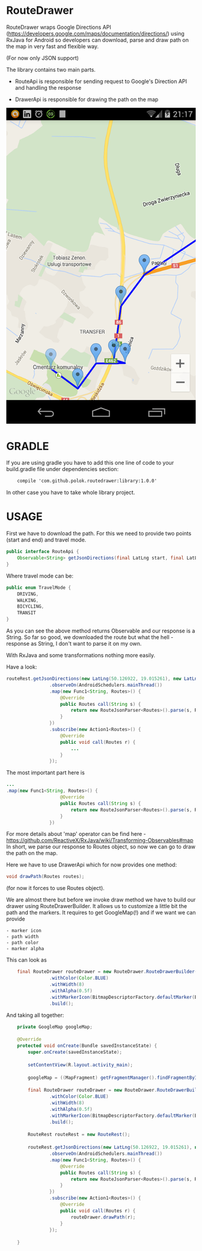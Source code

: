 RouteDrawer
===========

RouteDrawer wraps Google Directions API (https://developers.google.com/maps/documentation/directions/) using RxJava for Android so developers can download, parse and draw path on the map in very fast and flexible way.

(For now only JSON support)

The library contains two main parts.

 - RouteApi
    is responsible for sending request to Google's Direction API and handling the response

 - DrawerApi
    is responsible for drawing the path on the map

![image](art/demo.png)

GRADLE
===========
If you are using gradle you have to add this one line of code to your build.gradle file under dependencies section:

```xml
    compile 'com.github.polok.routedrawer:library:1.0.0'
```

In other case you have to take whole library project.

USAGE
===========
First we have to download the path. For this we need to provide two points (start and end) and travel mode.


```java
public interface RouteApi {
    Observable<String> getJsonDirections(final LatLng start, final LatLng end, final TravelMode mode);
}
```

Where travel mode can be:

```java
public enum TravelMode {
    DRIVING,
    WALKING,
    BICYCLING,
    TRANSIT
}
```

As you can see the above method returns Observable and our response is a String.
So far so good, we downloaded the route but what the hell - response as String, I don't want to parse it on my own.

With RxJava and some transformations nothing more easily.

Have a look:

```java
routeRest.getJsonDirections(new LatLng(50.126922, 19.015261), new LatLng(50.200206, 19.175603), TravelMode.DRIVING)
                .observeOn(AndroidSchedulers.mainThread())
                .map(new Func1<String, Routes>() {
                    @Override
                    public Routes call(String s) {
                        return new RouteJsonParser<Routes>().parse(s, Routes.class);
                    }
                })
                .subscribe(new Action1<Routes>() {
                    @Override
                    public void call(Routes r) {
                        ...
                    }
                });
```

The most important part here is

```java
...
.map(new Func1<String, Routes>() {
                    @Override
                    public Routes call(String s) {
                        return new RouteJsonParser<Routes>().parse(s, Routes.class);
                    }
                })
```

For more details about 'map' operator can be find here - https://github.com/ReactiveX/RxJava/wiki/Transforming-Observables#map
In short, we parse our response to Routes object, so now we can go to draw the path on the map.


Here we have to use DrawerApi which for now provides one method:
```java
void drawPath(Routes routes);
```
(for now it forces to use Routes object).

We are almost there but before we invoke draw method we have to build our drawer using RouteDrawerBuilder.
It allows us to customize a little bit the path and the markers. It requires to get GoogleMap(!) and if we want we can provide
```
- marker icon
- path width
- path color
- marker alpha
```

This can look as

```java
    final RouteDrawer routeDrawer = new RouteDrawer.RouteDrawerBuilder(googleMap)
                .withColor(Color.BLUE)
                .withWidth(8)
                .withAlpha(0.5f)
                .withMarkerIcon(BitmapDescriptorFactory.defaultMarker(BitmapDescriptorFactory.HUE_ORANGE))
                .build();
```


And taking all together:

```java
    private GoogleMap googleMap;

    @Override
    protected void onCreate(Bundle savedInstanceState) {
        super.onCreate(savedInstanceState);

        setContentView(R.layout.activity_main);

        googleMap = ((MapFragment) getFragmentManager().findFragmentById(R.id.map)).getMap();

        final RouteDrawer routeDrawer = new RouteDrawer.RouteDrawerBuilder(googleMap)
                .withColor(Color.BLUE)
                .withWidth(8)
                .withAlpha(0.5f)
                .withMarkerIcon(BitmapDescriptorFactory.defaultMarker(BitmapDescriptorFactory.HUE_ORANGE))
                .build();

        RouteRest routeRest = new RouteRest();

        routeRest.getJsonDirections(new LatLng(50.126922, 19.015261), new LatLng(50.200206, 19.175603), TravelMode.DRIVING)
                .observeOn(AndroidSchedulers.mainThread())
                .map(new Func1<String, Routes>() {
                    @Override
                    public Routes call(String s) {
                        return new RouteJsonParser<Routes>().parse(s, Routes.class);
                    }
                })
                .subscribe(new Action1<Routes>() {
                    @Override
                    public void call(Routes r) {
                        routeDrawer.drawPath(r);
                    }
                });

    }
```







